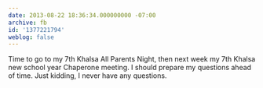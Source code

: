 ```yaml
---
date: 2013-08-22 18:36:34.000000000 -07:00
archive: fb
id: '1377221794'
weblog: false
---
```


Time to go to my 7th Khalsa All Parents Night, then next week my 7th Khalsa new school year Chaperone meeting. I should prepare my questions ahead of time. Just kidding, I never have any questions.
